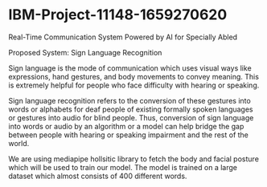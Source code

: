 # IBM-Project-11148-1659270620
Real-Time Communication System Powered by AI for Specially Abled

Proposed System: Sign Language Recognition

Sign language is the mode of communication which uses visual ways like expressions, hand gestures, 
and body movements to convey meaning.  This is  extremely helpful for people who face difficulty with hearing or speaking.

Sign language recognition refers to the conversion of these gestures into words or alphabets for deaf people of existing 
formally spoken languages or gestures into audio for blind people.  Thus, conversion of sign language into words or audio 
by an algorithm or a model can help bridge the gap between people with hearing or speaking impairment and the rest of the 
world.

We are using mediapipe hollsitic library to fetch the body and facial posture which will be used to train our model.
The model is trained on a large dataset which almost consists of 400 different words.
